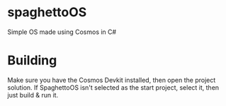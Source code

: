 # spaghettoOS
Simple OS made using Cosmos in C#

# Building
Make sure you have the Cosmos Devkit installed, then open the project solution. If SpaghettoOS isn't selected as the start project, select it, then just build & run it.
